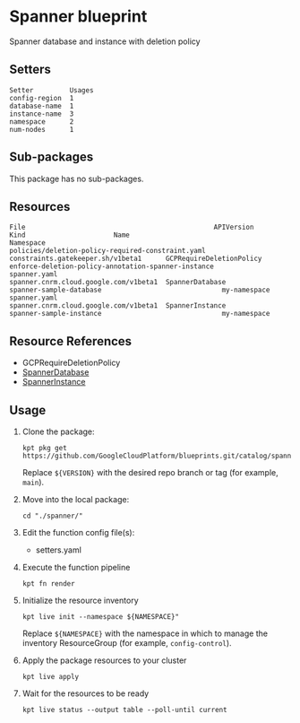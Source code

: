 # Spanner blueprint

Spanner database and instance with deletion policy

## Setters

```
Setter         Usages
config-region  1
database-name  1
instance-name  3
namespace      2
num-nodes      1
```

## Sub-packages

This package has no sub-packages.

## Resources

```
File                                               APIVersion                             Kind                      Name                                                 Namespace
policies/deletion-policy-required-constraint.yaml  constraints.gatekeeper.sh/v1beta1      GCPRequireDeletionPolicy  enforce-deletion-policy-annotation-spanner-instance
spanner.yaml                                       spanner.cnrm.cloud.google.com/v1beta1  SpannerDatabase           spanner-sample-database                              my-namespace
spanner.yaml                                       spanner.cnrm.cloud.google.com/v1beta1  SpannerInstance           spanner-sample-instance                              my-namespace
```

## Resource References

- GCPRequireDeletionPolicy
- [SpannerDatabase](https://cloud.google.com/config-connector/docs/reference/resource-docs/spanner/spannerdatabase)
- [SpannerInstance](https://cloud.google.com/config-connector/docs/reference/resource-docs/spanner/spannerinstance)

## Usage

1.  Clone the package:
    ```
    kpt pkg get https://github.com/GoogleCloudPlatform/blueprints.git/catalog/spanner@${VERSION}
    ```
    Replace `${VERSION}` with the desired repo branch or tag
    (for example, `main`).

1.  Move into the local package:
    ```
    cd "./spanner/"
    ```

1.  Edit the function config file(s):
    - setters.yaml

1.  Execute the function pipeline
    ```
    kpt fn render
    ```

1.  Initialize the resource inventory
    ```
    kpt live init --namespace ${NAMESPACE}"
    ```
    Replace `${NAMESPACE}` with the namespace in which to manage
    the inventory ResourceGroup (for example, `config-control`).

1.  Apply the package resources to your cluster
    ```
    kpt live apply
    ```

1.  Wait for the resources to be ready
    ```
    kpt live status --output table --poll-until current
    ```

